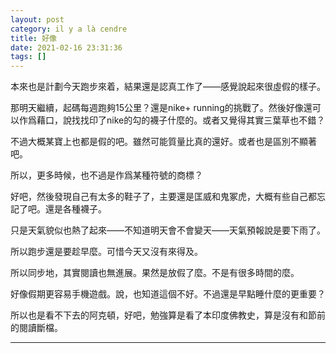 ```yaml
---
layout: post
category: il y a là cendre
title: 好像
date: 2021-02-16 23:31:36
tags: []
---
```


本來也是計劃今天跑步來着，結果還是認真工作了——感覺說起來很虛假的樣子。

那明天繼續，起碼每週跑夠15公里？還是nike+ running的挑戰了。然後好像還可以作爲藉口，說找找印了nike的勾的襪子什麼的。或者又覺得其實三葉草也不錯？

不過大概某寶上也都是假的吧。雖然可能質量比真的還好。或者也是區別不顯著吧。

所以，更多時候，也不過是作爲某種符號的商標？

好吧，然後發現自己有太多的鞋子了，主要還是匡威和鬼冢虎，大概有些自己都忘記了吧。還是各種襪子。

只是天氣貌似也熱了起來——不知道明天會不會變天——天氣預報說是要下雨了。

所以跑步還是要趁早麼。可惜今天又沒有來得及。

所以同步地，其實閱讀也無進展。果然是放假了麼。不是有很多時間的麼。

好像假期更容易手機遊戲。說，也知道這個不好。不過還是早點睡什麼的更重要？

所以也是看不下去的阿克頓，好吧，勉強算是看了本印度佛教史，算是沒有和節前的閱讀斷檔。

-------





